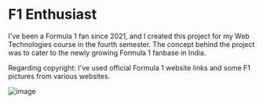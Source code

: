 # F1 Enthusiast
I've been a Formula 1 fan since 2021, and I created this project for my Web Technologies course in the fourth semester. 
The concept behind the project was to cater to the newly growing Formula 1 fanbase in India.

Regarding copyright:
I've used official Formula 1 website links and some F1 pictures from various websites.

![image](https://github.com/adhyxn/F1-Enthusiast/assets/143823737/9556eb47-154d-4c10-8d1d-707b827332ee)

